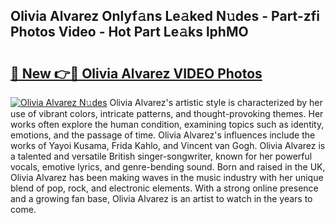 ## Olivia Alvarez Onlyf𝚊ns Le𝚊ked N𝚞des - Part-zfi Photos Video - Hot Part Le𝚊ks lphMO

# <h2><a href="http://ab26147.deff.icu/?id=Olivia+Alvarez">🔗 New 👉🔴 Olivia Alvarez VIDEO Photos</a></h2>

[![Olivia Alvarez N𝚞des](https://i.imgur.com/rIISA9y.gif)](http://ab26147.deff.icu/?id=Olivia+Alvarez)
Olivia Alvarez's artistic style is characterized by her use of vibrant colors, intricate patterns, and thought-provoking themes. Her works often explore the human condition, examining topics such as identity, emotions, and the passage of time. Olivia Alvarez's influences include the works of Yayoi Kusama, Frida Kahlo, and Vincent van Gogh. Olivia Alvarez is a talented and versatile British singer-songwriter, known for her powerful vocals, emotive lyrics, and genre-bending sound. Born and raised in the UK, Olivia Alvarez has been making waves in the music industry with her unique blend of pop, rock, and electronic elements. With a strong online presence and a growing fan base, Olivia Alvarez is an artist to watch in the years to come.

